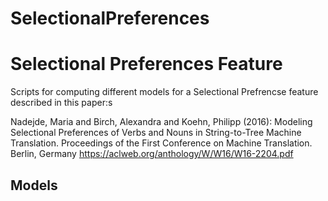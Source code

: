 # SelectionalPreferences

Selectional Preferences Feature
===============================


Scripts for computing different models for a Selectional Prefrencse feature described in this paper:s


Nadejde, Maria  and  Birch, Alexandra  and  Koehn, Philipp (2016): Modeling Selectional Preferences of Verbs and Nouns in String-to-Tree Machine Translation. Proceedings of the First Conference on Machine Translation. Berlin, Germany
https://aclweb.org/anthology/W/W16/W16-2204.pdf


Models
------


